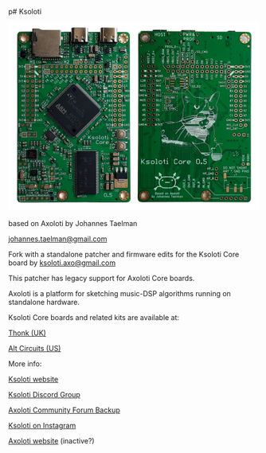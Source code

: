 p# Ksoloti

![Ksoloti Core front and back](/doc/ksoloti_core_front_and_back.jpg)

based on Axoloti by Johannes Taelman

johannes.taelman@gmail.com

Fork with a standalone patcher and firmware edits for the Ksoloti Core board by ksoloti.axo@gmail.com


This patcher has legacy support for Axoloti Core boards.


Axoloti is a platform for sketching music-DSP algorithms running on standalone hardware.




Ksoloti Core boards and related kits are available at:


[Thonk (UK)](https://www.thonk.co.uk/brand/ksoloti)


[Alt Circuits (US)](https://altcircuits.myshopify.com/)


More info:


[Ksoloti website](http://ksoloti.github.io)


[Ksoloti Discord Group](https://discord.com/invite/629kNnhj5R)


[Axoloti Community Forum Backup](https://sebiik.github.io/community.axoloti.com.backup/)


[Ksoloti on Instagram](https://instagram.com/ksoloti.axo/)


[Axoloti website](http://www.axoloti.com) (inactive?)



